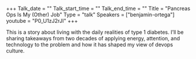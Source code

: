 +++
Talk_date = ""
Talk_start_time = ""
Talk_end_time = ""
Title = "Pancreas Ops Is My (Other) Job"
Type = "talk"
Speakers = ["benjamin-ortega"]
youtube = "P0_U1zJ2rJI"
+++

This is a story about living with the daily realities of type 1 diabetes. I’ll be sharing takeaways from two decades of applying energy, attention, and technology to the problem and how it has shaped my view of devops culture.
